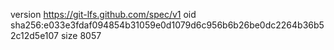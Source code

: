 version https://git-lfs.github.com/spec/v1
oid sha256:e033e3fdaf094854b31059e0d1079d6c956b6b26be0dc2264b36b52c12d5e107
size 8057
